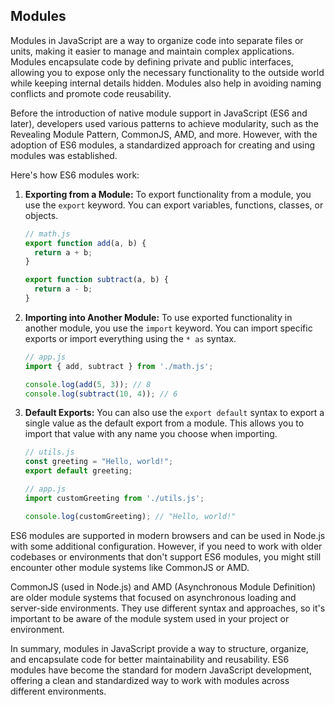 ## Modules ## 
Modules in JavaScript are a way to organize code into separate files or units, making it easier to manage and maintain complex applications. Modules encapsulate code by defining private and public interfaces, allowing you to expose only the necessary functionality to the outside world while keeping internal details hidden. Modules also help in avoiding naming conflicts and promote code reusability.

Before the introduction of native module support in JavaScript (ES6 and later), developers used various patterns to achieve modularity, such as the Revealing Module Pattern, CommonJS, AMD, and more. However, with the adoption of ES6 modules, a standardized approach for creating and using modules was established.

Here's how ES6 modules work:

1. **Exporting from a Module:**
   To export functionality from a module, you use the `export` keyword. You can export variables, functions, classes, or objects.

   ```javascript
   // math.js
   export function add(a, b) {
     return a + b;
   }

   export function subtract(a, b) {
     return a - b;
   }
   ```

2. **Importing into Another Module:**
   To use exported functionality in another module, you use the `import` keyword. You can import specific exports or import everything using the `* as` syntax.

   ```javascript
   // app.js
   import { add, subtract } from './math.js';

   console.log(add(5, 3)); // 8
   console.log(subtract(10, 4)); // 6
   ```

3. **Default Exports:**
   You can also use the `export default` syntax to export a single value as the default export from a module. This allows you to import that value with any name you choose when importing.

   ```javascript
   // utils.js
   const greeting = "Hello, world!";
   export default greeting;
   ```

   ```javascript
   // app.js
   import customGreeting from './utils.js';

   console.log(customGreeting); // "Hello, world!"
   ```

ES6 modules are supported in modern browsers and can be used in Node.js with some additional configuration. However, if you need to work with older codebases or environments that don't support ES6 modules, you might still encounter other module systems like CommonJS or AMD.

CommonJS (used in Node.js) and AMD (Asynchronous Module Definition) are older module systems that focused on asynchronous loading and server-side environments. They use different syntax and approaches, so it's important to be aware of the module system used in your project or environment.

In summary, modules in JavaScript provide a way to structure, organize, and encapsulate code for better maintainability and reusability. ES6 modules have become the standard for modern JavaScript development, offering a clean and standardized way to work with modules across different environments.